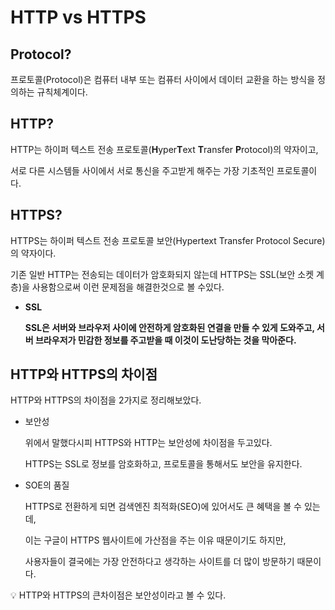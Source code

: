 # **HTTP vs HTTPS**

## **Protocol?**

프로토콜(Protocol)은 컴퓨터 내부 또는 컴퓨터 사이에서 데이터 교환을 하는 방식을 정의하는 규칙체계이다. 

## **HTTP?**

HTTP는 하이퍼 텍스트 전송 프로토콜(**H**yper**T**ext **T**ransfer **P**rotocol)의 약자이고, 

서로 다른 시스템들 사이에서 서로 통신을 주고받게 해주는 가장 기초적인 프로토콜이다.

## **HTTPS?**

HTTPS는 하이퍼 텍스트 전송 프로토콜 보안(Hypertext Transfer Protocol Secure)의 약자이다.

기존 일반 HTTP는 전송되는 데이터가 암호화되지 않는데 HTTPS는 SSL(보안 소켓 계층)을 사용함으로써 이런 문제점을 해결한것으로 볼 수있다.

- **SSL**
    
    **SSL은 서버와 브라우저 사이에 안전하게 암호화된 연결을 만들 수 있게 도와주고, 서버 브라우저가 민감한 정보를 주고받을 때 이것이 도난당하는 것을 막아준다.**
    

## **HTTP와 HTTPS의 차이점**

HTTP와 HTTPS의 차이점을 2가지로 정리해보았다.

- 보안성

    위에서 말했다시피 HTTPS와 HTTP는 보안성에 차이점을 두고있다.

    HTTPS는 SSL로 정보를 암호화하고, 프로토콜을 통해서도 보안을 유지한다.

- SOE의 품질

    HTTPS로 전환하게 되면 검색엔진 최적화(SEO)에 있어서도 큰 혜택을 볼 수 있는데,

    이는 구글이 HTTPS 웹사이트에 가산점을 주는 이유 때문이기도 하지만, 
    
    사용자들이 결국에는 가장 안전하다고 생각하는 사이트를 더 많이 방문하기 때문이다.

<aside>
💡 
HTTP와 HTTPS의 큰차이점은 보안성이라고 볼 수 있다.

</aside>